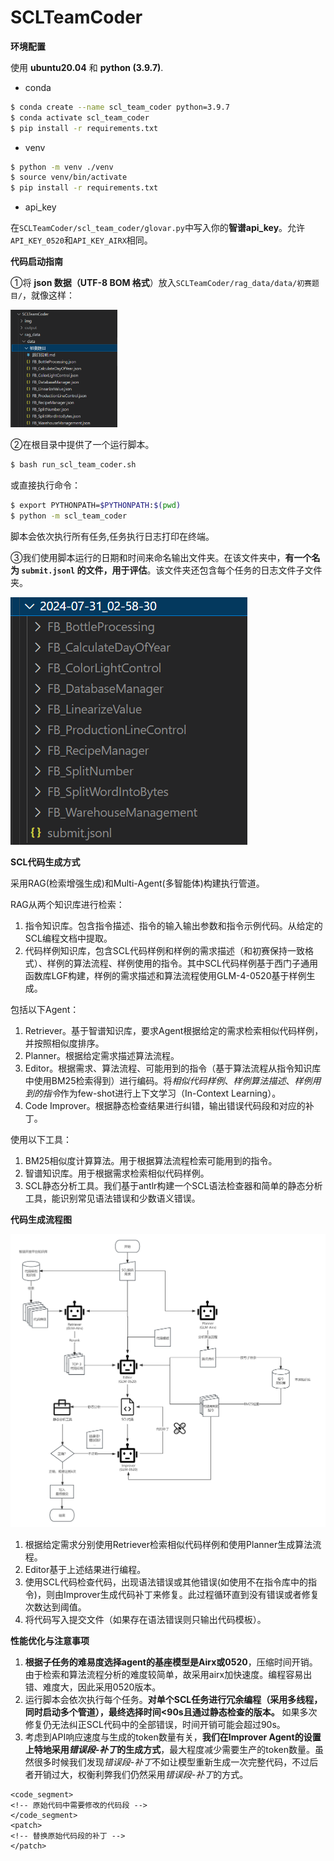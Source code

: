 # SCLTeamCoder

 **环境配置**

使用 **ubuntu20.04** 和 **python (3.9.7)**.

- conda

```bash
$ conda create --name scl_team_coder python=3.9.7
$ conda activate scl_team_coder
$ pip install -r requirements.txt
```
- venv

```bash
$ python -m venv ./venv
$ source venv/bin/activate
$ pip install -r requirements.txt
```

-  api_key

  在`SCLTeamCoder/scl_team_coder/glovar.py`中写入你的**智谱api_key**。允许`API_KEY_0520`和`API_KEY_AIRX`相同。

**代码启动指南**

①将 **json 数据（UTF-8 BOM 格式**）放入`SCLTeamCoder/rag_data/data/初赛题目/`，就像这样：

<img src="img/image-20240806161024828.png" alt="image-20240806161024828" style="zoom:33%;" />

②在根目录中提供了一个运行脚本。

```bash
$ bash run_scl_team_coder.sh
```

或直接执行命令：

```bash
$ export PYTHONPATH=$PYTHONPATH:$(pwd)
$ python -m scl_team_coder
```

脚本会依次执行所有任务,任务执行日志打印在终端。

③我们使用脚本运行的日期和时间来命名输出文件夹。在该文件夹中，**有一个名为 `submit.jsonl` 的文件，用于评估**。该文件夹还包含每个任务的日志文件子文件夹。

![image-20240806161126446](img/image-20240806161126446.png)

**SCL代码生成方式**

采用RAG(检索增强生成)和Multi-Agent(多智能体)构建执行管道。

RAG从两个知识库进行检索：

1. 指令知识库。包含指令描述、指令的输入输出参数和指令示例代码。从给定的SCL编程文档中提取。
2. 代码样例知识库，包含SCL代码样例和样例的需求描述（和初赛保持一致格式）、样例的算法流程、样例使用的指令。其中SCL代码样例基于西门子通用函数库LGF构建，样例的需求描述和算法流程使用GLM-4-0520基于样例生成。

包括以下Agent：

1. Retriever。基于智谱知识库，要求Agent根据给定的需求检索相似代码样例，并按照相似度排序。
2. Planner。根据给定需求描述算法流程。
3. Editor。根据需求、算法流程、可能用到的指令（基于算法流程从指令知识库中使用BM25检索得到）进行编码。将*相似代码样例*、*样例算法描述*、*样例用到的指令*作为few-shot进行上下文学习（In-Context Learning）。
4. Code Improver。根据静态检查结果进行纠错，输出错误代码段和对应的补丁。

使用以下工具：

1. BM25相似度计算算法。用于根据算法流程检索可能用到的指令。
2. 智谱知识库。用于根据需求检索相似代码样例。
3. SCL静态分析工具。我们基于antlr构建一个SCL语法检查器和简单的静态分析工具，能识别常见语法错误和少数语义错误。

**代码生成流程图**

![image](img/image.png)

1. 根据给定需求分别使用Retriever检索相似代码样例和使用Planner生成算法流程。
2. Editor基于上述结果进行编程。
3. 使用SCL代码检查代码，出现语法错误或其他错误(如使用不在指令库中的指令)，则由Improver生成代码补丁来修复。此过程循环直到没有错误或者修复次数达到阈值。
4. 将代码写入提交文件（如果存在语法错误则只输出代码模板）。

**性能优化与注意事项**

1. **根据子任务的难易度选择agent的基座模型是Airx或0520**，压缩时间开销。由于检索和算法流程分析的难度较简单，故采用airx加快速度。编程容易出错、难度大，因此采用0520版本。
2. 运行脚本会依次执行每个任务。**对单个SCL任务进行冗余编程（采用多线程，同时启动多个管道），最终选择时间<90s且通过静态检查的版本。** 如果多次修复仍无法纠正SCL代码中的全部错误，时间开销可能会超过90s。
3. 考虑到API响应速度与生成的token数量有关，**我们在Improver Agent的设置上特地采用*错误段-补丁*的生成方式**，最大程度减少需要生产的token数量。虽然很多时候我们发现*错误段-补丁*不如让模型重新生成一次完整代码，不过后者开销过大，权衡利弊我们仍然采用*错误段-补丁*的方式。
```scl
<code_segment>
<!-- 原始代码中需要修改的代码段 -->
</code_segment>
<patch>
<!-- 替换原始代码段的补丁 -->
</patch>
```

